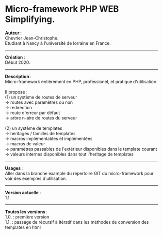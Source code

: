 # Micro-framework PHP WEB Simplifying.

<b> Auteur </b> : 
<br> Chevrier Jean-Christophe.
<br> Etudiant à Nancy à l'université de lorraine en France.

<hr> 

<b> Création </b> :
<br> Début 2020.

<hr>

<b> Description </b> : 
<br> Micro-framework entièrement en PHP, professionel, et pratique d'utilisation.  
<br> Il propose :
<br> (1) un système de routes de serveur
<br>     -> routes avec paramètres ou non
<br>     -> redirection
<br>	 -> route d'erreur par défaut
<br>	 -> arbre n-aire de routes du serveur	
<br> (2) un système de templates
<br>	 -> heritages / familles de templates
<br>	 -> macros implémentables et implémentées
<br>	 -> macros de valeur
<br>	 -> paramètres passables de l'extérieur disponibles dans le template courant
<br>	 -> valeurs internes disponibles dans tout l'heritage de templates

<hr>

<b> Usages </b>: 
<br> Aller dans la branche example du repertoire GIT du micro-framework pour voir des exemples d'utilisation. 

<hr>

<b> Version actuelle </b> : 
<br> 1.1.

<hr>

<b> Toutes les versions </b> : 
<br> 1.0. : première version
<br> 1.1. : passage de récursif à itératif dans les méthodes de conversion des templates en html
